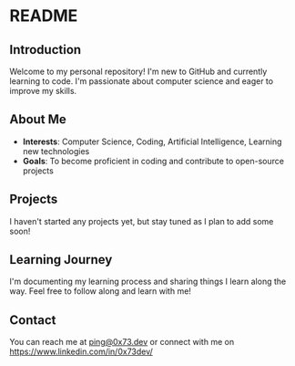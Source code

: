 # README

## Introduction
Welcome to my personal repository! I'm new to GitHub and currently learning to code. I'm passionate about computer science and eager to improve my skills.

## About Me
- **Interests**: Computer Science, Coding, Artificial Intelligence, Learning new technologies
- **Goals**: To become proficient in coding and contribute to open-source projects

## Projects
I haven't started any projects yet, but stay tuned as I plan to add some soon!

## Learning Journey
I'm documenting my learning process and sharing things I learn along the way. Feel free to follow along and learn with me!

## Contact
You can reach me at ping@0x73.dev or connect with me on https://www.linkedin.com/in/0x73dev/

